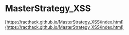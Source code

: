 # MasterStrategy_XSS

[https://racthack.github.io/MasterStrategy_XSS/index.html](https://racthack.github.io/MasterStrategy_XSS/index.html)
